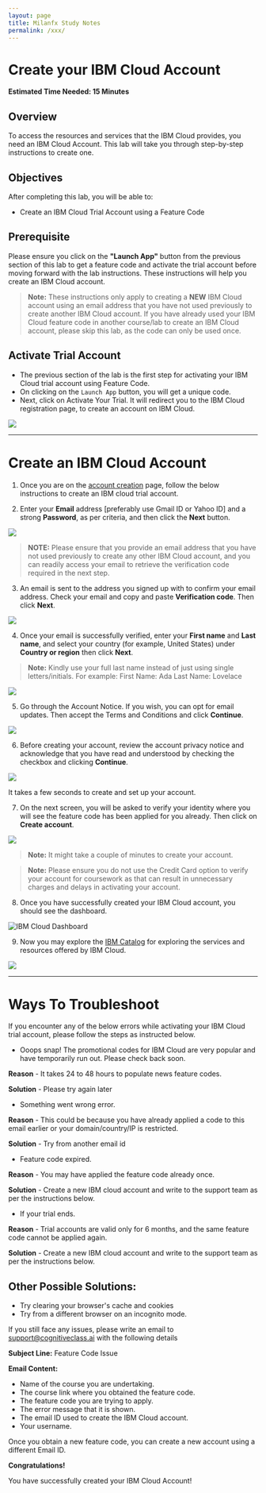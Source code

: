 ```yaml
---
layout: page
title: Milanfx Study Notes
permalink: /xxx/
---
```




# Create your IBM Cloud Account

**Estimated Time Needed: 15 Minutes**

## Overview

To access the resources and services that the IBM Cloud provides, you need an IBM Cloud Account. This lab will take you through step-by-step instructions to create one.

## Objectives

After completing this lab, you will be able to:

- Create an IBM Cloud Trial Account using a Feature Code

## Prerequisite

Please ensure you click on the **\"Launch App\"** button from the previous section of this lab to get a feature code and activate the trial account before moving forward with the lab instructions. These instructions will help you create an IBM Cloud account.

> **Note:** These instructions only apply to creating a **NEW** IBM Cloud account using an email address that you have not used previously to create another IBM Cloud account. If you have already used your IBM Cloud feature code in another course/lab to create an IBM Cloud account, please skip this lab, as the code can only be used once.

## Activate Trial Account

- The previous section of the lab is the first step for activating your IBM Cloud trial account using Feature Code.
- On clicking on the `Launch App` button, you will get a unique code.
- Next, click on Activate Your Trial. It will redirect you to the IBM Cloud registration page, to create an account on IBM Cloud.

![](https://cf-courses-data.s3.us.cloud-object-storage.appdomain.cloud/IBM-CC0100EN-SkillsNetwork/labs/IBMCloud_accountCreation/images/activate_trial_account.png)

---

# Create an IBM Cloud Account

1. Once you are on the [account creation](https://cloud.ibm.com/registration?utm_source=skills_network&utm_content=in_lab_content_link&utm_id=Lab-IBM-CC0100EN-SkillsNetwork) page, follow the below instructions to create an IBM cloud trial account.

2. Enter your **Email** address [preferably use Gmail ID or Yahoo ID] and a strong **Password**, as per criteria, and then click the **Next** button.

![](https://cf-courses-data.s3.us.cloud-object-storage.appdomain.cloud/IBM-CC0100EN-SkillsNetwork/images/IBM_signup.png)

> **NOTE:** Please ensure that you provide an email address that you have not used previously to create any other IBM Cloud account, and you can readily access your email to retrieve the verification code required in the next step.

3. An email is sent to the address you signed up with to confirm your email address. Check your email and copy and paste **Verification code**. Then click **Next**.

![](https://cf-courses-data.s3.us.cloud-object-storage.appdomain.cloud/IBM-CC0100EN-SkillsNetwork/labs/IBMCloud_accountCreation/images/Step_3.png)

4. Once your email is successfully verified, enter your **First name** and **Last name**, and select your country (for example, United States) under **Country or region** then click **Next**.

> **Note:** Kindly use your full last name instead of just using single letters/initials. For example:
First Name: Ada
Last Name: Lovelace

![](https://cf-courses-data.s3.us.cloud-object-storage.appdomain.cloud/IBM-CC0100EN-SkillsNetwork/labs/IBMCloud_accountCreation/images/Step_4.png)

5. Go through the Account Notice. If you wish, you can opt for email updates. Then accept the Terms and Conditions and click **Continue**.  

![](https://cf-courses-data.s3.us.cloud-object-storage.appdomain.cloud/IBM-CC0100EN-SkillsNetwork/labs/IBMCloud_accountCreation/images/Step_5.png)

6. Before creating your account, review the account privacy notice and acknowledge that you have read and understood by checking the checkbox and clicking **Continue**.  

![](https://cf-courses-data.s3.us.cloud-object-storage.appdomain.cloud/IBM-CC0100EN-SkillsNetwork/labs/IBMCloud_accountCreation/images/Step_6.png)

It takes a few seconds to create and set up your account.

7. On the next screen, you will be asked to verify your identity where you will see the feature code has been applied for you already. Then click on **Create account**. 

![](https://cf-courses-data.s3.us.cloud-object-storage.appdomain.cloud/IBM-CC0100EN-SkillsNetwork/labs/IBMCloud_accountCreation/images/verify_identity.png)

> **Note:** It might take a couple of minutes to create your account.

> **Note:** Please ensure you do not use the Credit Card option to verify your account for coursework as that can result in unnecessary charges and delays in activating your account.

8. Once you have successfully created your IBM Cloud account, you should see the dashboard.

![IBM Cloud Dashboard](https://cf-courses-data.s3.us.cloud-object-storage.appdomain.cloud/IBM-CC0100EN-SkillsNetwork/images/IBM-dashboard.png "IBM Cloud Dashboard")

9. Now you may explore the [IBM Catalog](https://cloud.ibm.com/catalog?utm_source=skills_network&utm_content=in_lab_content_link&utm_id=Lab-IBM-CC0100EN-SkillsNetwork) for exploring the services and resources offered by IBM Cloud.

![](https://cf-courses-data.s3.us.cloud-object-storage.appdomain.cloud/IBM-CC0100EN-SkillsNetwork/labs/IBMCloud_accountCreation/images/catalog.png)

---

# Ways To Troubleshoot

If you encounter any of the below errors while activating your IBM Cloud trial account, please follow the steps as instructed below.

- Ooops snap! The promotional codes for IBM Cloud are very popular and have temporarily run out. Please check back soon.

**Reason** - It takes 24 to 48 hours to populate news feature codes.

**Solution** - Please try again later

- Something went wrong error.

**Reason** - This could be because you have already applied a code to this email earlier or your domain/country/IP is restricted.

**Solution** - Try from another email id

- Feature code expired.

**Reason** - You may have applied the feature code already once.

**Solution** - Create a new IBM cloud account and write to the support team as per the instructions below.

- If your trial ends.

**Reason** - Trial accounts are valid only for 6 months, and the same feature code cannot be applied again.

**Solution** - Create a new IBM cloud account and write to the support team as per the instructions below.

## Other Possible Solutions:

- Try clearing your browser\'s cache and cookies
- Try from a different browser on an incognito mode.

If you still face any issues, please write an email to support@cognitiveclass.ai with the following details

**Subject Line:** Feature Code Issue

**Email Content:**

- Name of the course you are undertaking.
- The course link where you obtained the feature code.
- The feature code you are trying to apply.
- The error message that it is shown.
- The email ID used to create the IBM Cloud account.
- Your username.

Once you obtain a new feature code, you can create a new account using a different Email ID.

**Congratulations!**

You have successfully created your IBM Cloud Account!









